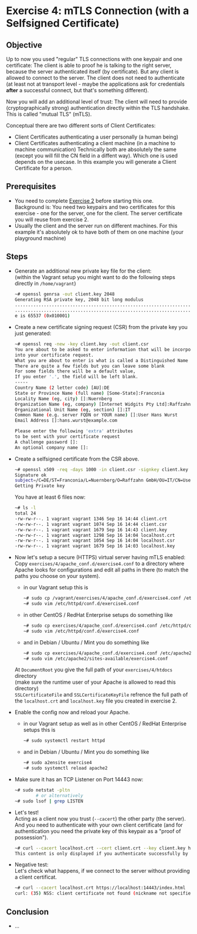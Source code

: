 # Exercise 4: mTLS Connection (with a Selfsigned Certificate)

## Objective

Up to now you used "regular" TLS connections with one keypair and one certificate: The client is able to proof he is talking to the right server, because the server authenticated itself (by certificate). But any client is allowed to connect to the server. The client does not need to authenticate (at least not at transport level - maybe the applications ask for credentials **after** a successful connect, but that's something different).

Now you will add an additional level of trust: The client will need to provide (cryptographically strong) authentication directly within the TLS handshake. This is called "mutual TLS" (mTLS).

Conceptual there are two different sorts of Client Certificates:
   * Client Certificates authenticating a user personally (a human being)
   * Client Certificates authenticating a client machine (in a machine to machine communication)
Technically both are absolutely the same (except you will fill the CN field in a diffent way). Which one is used depends on the usecase. In this example you will generate a Client Certificate for a person.

## Prerequisites

   * You need to complete [Exercise 2](../2/) before starting this one.  
     Background is: You need two keypairs and two certificates for this exercise - one for the server, one for the client. The server certificate you will reuse from exercise 2.
   * Usually the client and the server run on different machines. For this example it's absolutely ok to have both of them on one machine (your playground machine)

## Steps

   * Generate an additional new private key file for the client:  
     (within the Vagrant setup you might want to do the following steps directly in `/home/vagrant`)
     ```Bash
     ~# openssl genrsa -out client.key 2048
     Generating RSA private key, 2048 bit long modulus
     ....................................................................+++++
     ..............................................................................+++++
     e is 65537 (0x010001)
     ```

   * Create a new certificate signing request (CSR) from the private key you just generated:
     ```Bash
     ~# openssl req -new -key client.key -out client.csr
     You are about to be asked to enter information that will be incorporated
     into your certificate request.
     What you are about to enter is what is called a Distinguished Name or a DN.
     There are quite a few fields but you can leave some blank
     For some fields there will be a default value,
     If you enter '.', the field will be left blank.
     -----
     Country Name (2 letter code) [AU]:DE
     State or Province Name (full name) [Some-State]:Franconia
     Locality Name (eg, city) []:Nuernberg
     Organization Name (eg, company) [Internet Widgits Pty Ltd]:Raffzahn GmbH
     Organizational Unit Name (eg, section) []:IT
     Common Name (e.g. server FQDN or YOUR name) []:User Hans Wurst
     Email Address []:hans.wurst@example.com

     Please enter the following 'extra' attributes
     to be sent with your certificate request
     A challenge password []:
     An optional company name []:
     ```

   * Create a selfsigned certificate from the CSR above.
     ```Bash
     ~# openssl x509 -req -days 1000 -in client.csr -signkey client.key -out client.crt
     Signature ok
     subject=/C=DE/ST=Franconia/L=Nuernberg/O=Raffzahn GmbH/OU=IT/CN=User Hans Wurst/emailAddress=hans.wurst@example.com
     Getting Private key
     ```
     You have at least 6 files now:
     ```Bash
     ~# ls -l
     total 24
     -rw-rw-r--. 1 vagrant vagrant 1346 Sep 16 14:44 client.crt
     -rw-rw-r--. 1 vagrant vagrant 1074 Sep 16 14:44 client.csr
     -rw-rw-r--. 1 vagrant vagrant 1679 Sep 16 14:43 client.key
     -rw-rw-r--. 1 vagrant vagrant 1298 Sep 16 14:04 localhost.crt
     -rw-rw-r--. 1 vagrant vagrant 1054 Sep 16 14:04 localhost.csr
     -rw-rw-r--. 1 vagrant vagrant 1679 Sep 16 14:03 localhost.key
     ```

   * Now let's setup a secure (HTTPS) virtual server having mTLS enabled:  
     Copy `exercises/4/apache_conf.d/exercise4.conf` to a directory where Apache looks for configurations and edit all paths in there (to match the paths you choose on your system).
      * in our Vagrant setup this is
        ```Bash
        ~# sudo cp /vagrant/exercises/4/apache_conf.d/exercise4.conf /etc/httpd/conf.d/
        ~# sudo vim /etc/httpd/conf.d/exercise4.conf
        ```
      * in other CentOS / RedHat Enterprise setups do something like
        ```Bash
        ~# sudo cp exercises/4/apache_conf.d/exercise4.conf /etc/httpd/conf.d/
        ~# sudo vim /etc/httpd/conf.d/exercise4.conf
        ```
      * and in Debian / Ubuntu / Mint you do something like
        ```Bash
        ~# sudo cp exercises/4/apache_conf.d/exercise4.conf /etc/apache2/sites-available
        ~# sudo vim /etc/apache2/sites-available/exercise4.conf
        ```
     At `DocumentRoot` you give the full path of your `exercises/4/htdocs` directory  
     (make sure the runtime user of your Apache is allowed to read this directory)  
     `SSLCertificateFile` and `SSLCertificateKeyFile` refrence the full path of the `localhost.crt` and `localhost.key` file you created in exercise 2.

   * Enable the config now and reload your Apache.
      * in our Vagrant setup as well as in other CentOS / RedHat Enterprise setups this is
        ```Bash
        ~# sudo systemctl restart httpd
        ```
      * and in Debian / Ubuntu / Mint you do something like
        ```Bash
        ~# sudo a2ensite exercise4
        ~# sudo systemctl reload apache2
        ```

   * Make sure it has an TCP Listener on Port 14443 now:
     ```Bash
     ~# sudo netstat -pltn
             # or alternatively
     ~# sudo lsof | grep LISTEN
     ```

   * Let's test!  
     Acting as a client now you trust (`--cacert`) the other party (the server). And you need to authenticate with your own client certificate (and for authentication you need the private key of this keypair as a "proof of possession").
     ```Bash
     ~# curl --cacert localhost.crt --cert client.crt --key client.key https://localhost:14443/index.html
     This content is only displayed if you authenticate successfully by a client certificate!
     ```

   * Negative test:  
     Let's check what happens, if we connect to the server without providing a client certificat.
     ```Bash
     ~# curl --cacert localhost.crt https://localhost:14443/index.html
     curl: (35) NSS: client certificate not found (nickname not specified)
     ```

## Conclusion

   * ...

